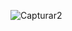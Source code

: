 ![Capturar2](https://github.com/shenrique1970/land-page/assets/79231553/5d3fa1d4-24c2-490d-a853-90ab4e483898)
